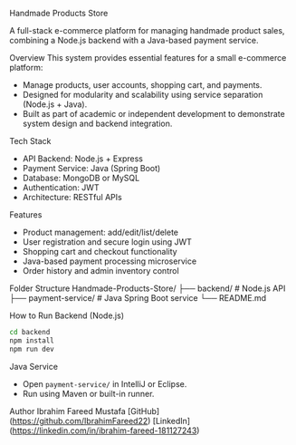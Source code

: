  Handmade Products Store

A full-stack e-commerce platform for managing handmade product sales, combining a Node.js backend with a Java-based payment service.

 Overview
This system provides essential features for a small e-commerce platform:
- Manage products, user accounts, shopping cart, and payments.
- Designed for modularity and scalability using service separation (Node.js + Java).
- Built as part of academic or independent development to demonstrate system design and backend integration.

 Tech Stack
- API Backend: Node.js + Express
- Payment Service: Java (Spring Boot)
- Database: MongoDB or MySQL
- Authentication: JWT
- Architecture: RESTful APIs

 Features
- Product management: add/edit/list/delete
- User registration and secure login using JWT
- Shopping cart and checkout functionality
- Java-based payment processing microservice
- Order history and admin inventory control

 Folder Structure
Handmade-Products-Store/
├── backend/             # Node.js API
├── payment-service/     # Java Spring Boot service
└── README.md

 How to Run
 Backend (Node.js)
```bash
cd backend
npm install
npm run dev
```

 Java Service
- Open `payment-service/` in IntelliJ or Eclipse.
- Run using Maven or built-in runner.

 Author
Ibrahim Fareed Mustafa 
[GitHub] (https://github.com/IbrahimFareed22) 
[LinkedIn] (https://linkedin.com/in/ibrahim-fareed-181127243)
